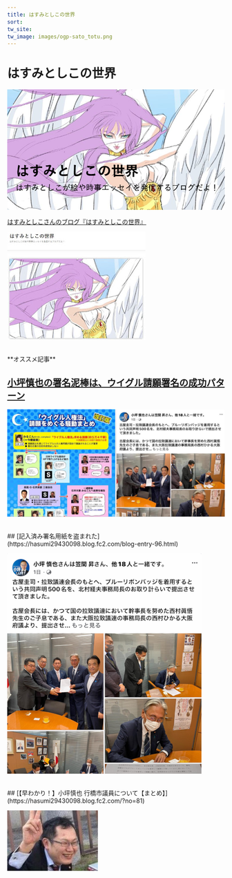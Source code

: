```yaml
---
title: はすみとしこの世界   
sort: 
tw_site: 
tw_image: images/ogp-sato_totu.png  
---
```

# はすみとしこの世界  
![sato_totu](images/ogp-hasumi.png)

[はすみとしこさんのブログ『はすみとしこの世界』](https://hasumi29430098.blog.fc2.com/)  

[![はすみとしこの世界](images/hasumi_toshiko.jpg)](https://hasumi29430098.blog.fc2.com/)

<br />
**オススメ記事**

## [小坪慎也の署名泥棒は、ウイグル請願署名の成功パターン](https://hasumi29430098.blog.fc2.com/blog-entry-97.html)

[![小坪慎也の署名泥棒は、ウイグル請願署名の成功パターン](images/hasumi-kotsubo-shomei-1.png)](https://hasumi29430098.blog.fc2.com/blog-entry-97.html)

<br />
## [記入済み署名用紙を盗まれた](https://hasumi29430098.blog.fc2.com/blog-entry-96.html)

[![記入済み署名用紙を盗まれた](images/hasumi-kotsubo-shomei-2.png)](https://hasumi29430098.blog.fc2.com/blog-entry-96.html)

<br />
## [【早わかり！】小坪慎也 行橋市議員について【まとめ】](https://hasumi29430098.blog.fc2.com/?no=81)  

[![【早わかり！】小坪慎也 行橋市議員について【まとめ】](images/kotsubo_mini.jpg)](https://hasumi29430098.blog.fc2.com/?no=81)
